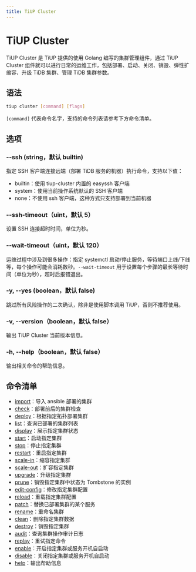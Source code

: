 ```yaml
---
title: TiUP Cluster
---
```


# TiUP Cluster

TiUP Cluster 是 TiUP 提供的使用 Golang 编写的集群管理组件，通过 TiUP Cluster 组件就可以进行日常的运维工作，包括部署、启动、关闭、销毁、弹性扩缩容、升级 TiDB 集群、管理 TiDB 集群参数。

## 语法

```sh
tiup cluster [command] [flags]
```

`[command]` 代表命令名字，支持的命令列表请参考下方命令清单。

## 选项

### --ssh (string，默认 builtin)

指定 SSH 客户端连接远端（部署 TiDB 服务的机器）执行命令，支持以下值：

- builtin：使用 tiup-cluster 内置的 easyssh 客户端
- system：使用当前操作系统默认的 SSH 客户端
- none：不使用 ssh 客户端，这种方式只支持部署到当前机器

### --ssh-timeout（uint，默认 5）

设置 SSH 连接超时时间，单位为秒。

### --wait-timeout（uint，默认 120）

运维过程中涉及到很多操作：指定 systemctl 启动/停止服务，等待端口上线/下线等，每个操作可能会消耗数秒。`--wait-timeout` 用于设置每个步骤的最长等待时间（单位为秒），超时后报错退出。

### -y, --yes (boolean，默认 false)

跳过所有风险操作的二次确认，除非是使用脚本调用 TiUP，否则不推荐使用。

### -v, --version（boolean，默认 false）

输出 TiUP Cluster 当前版本信息。

### -h, --help（boolean，默认 false）

输出相关命令的帮助信息。

## 命令清单

- [import](/tiup/tiup-component-cluster-import.md)：导入 ansible 部署的集群
- [check](/tiup/tiup-component-cluster-check.md)：部署前后的集群检查
- [deploy](/tiup/tiup-component-cluster-deploy.md)：根据指定拓扑部署集群
- [list](/tiup/tiup-component-cluster-list.md)：查询已部署的集群列表
- [display](/tiup/tiup-component-cluster-display.md)：展示指定集群状态
- [start](/tiup/tiup-component-cluster-start.md)：启动指定集群
- [stop](/tiup/tiup-component-cluster-stop.md)：停止指定集群
- [restart](/tiup/tiup-component-cluster-restart.md)：重启指定集群
- [scale-in](/tiup/tiup-component-cluster-scale-in.md)：缩容指定集群
- [scale-out](/tiup/tiup-component-cluster-scale-out.md)：扩容指定集群
- [upgrade](/tiup/tiup-component-cluster-upgrade.md)：升级指定集群
- [prune](/tiup/tiup-component-cluster-prune.md)：销毁指定集群中状态为 Tombstone 的实例
- [edit-config](/tiup/tiup-component-cluster-edit-config.md)：修改指定集群配置
- [reload](/tiup/tiup-component-cluster-reload.md)：重载指定集群配置
- [patch](/tiup/tiup-component-cluster-patch.md)：替换已部署集群的某个服务
- [rename](/tiup/tiup-component-cluster-rename.md)：重命名集群
- [clean](/tiup/tiup-component-cluster-clean.md)：删除指定集群数据
- [destroy](/tiup/tiup-component-cluster-destroy.md)：销毁指定集群
- [audit](/tiup/tiup-component-cluster-audit.md)：查询集群操作审计日志
- [replay](/tiup/tiup-component-cluster-replay.md)：重试指定命令
- [enable](/tiup/tiup-component-cluster-enable.md)：开启指定集群或服务开机自启动
- [disable](/tiup/tiup-component-cluster-disable.md)：关闭指定集群或服务开机自启动
- [help](/tiup/tiup-component-cluster-help.md)：输出帮助信息
